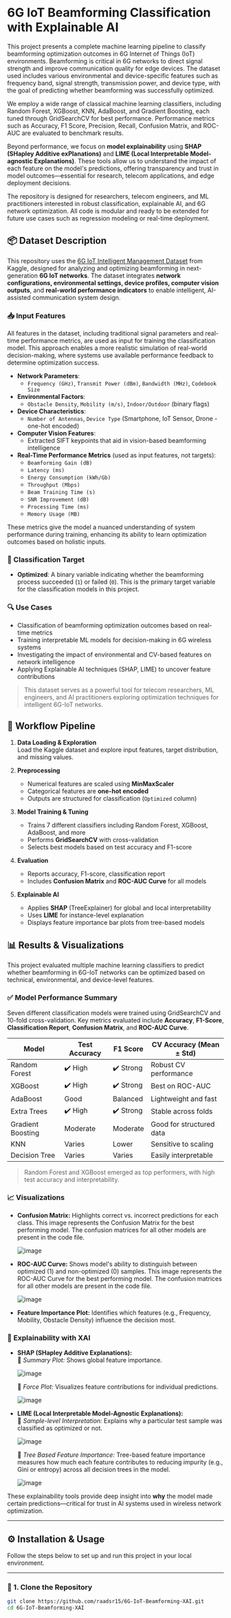 # 6G IoT Beamforming Classification with Explainable AI

This project presents a complete machine learning pipeline to classify beamforming optimization outcomes in 6G Internet of Things (IoT) environments. Beamforming is critical in 6G networks to direct signal strength and improve communication quality for edge devices. The dataset used includes various environmental and device-specific features such as frequency band, signal strength, transmission power, and device type, with the goal of predicting whether beamforming was successfully optimized.

We employ a wide range of classical machine learning classifiers, including Random Forest, XGBoost, KNN, AdaBoost, and Gradient Boosting, each tuned through GridSearchCV for best performance. Performance metrics such as Accuracy, F1 Score, Precision, Recall, Confusion Matrix, and ROC-AUC are evaluated to benchmark results.

Beyond performance, we focus on **model explainability** using **SHAP (SHapley Additive exPlanations)** and **LIME (Local Interpretable Model-agnostic Explanations)**. These tools allow us to understand the impact of each feature on the model's predictions, offering transparency and trust in model outcomes—essential for research, telecom applications, and edge deployment decisions.

The repository is designed for researchers, telecom engineers, and ML practitioners interested in robust classification, explainable AI, and 6G network optimization. All code is modular and ready to be extended for future use cases such as regression modeling or real-time deployment.

## 📦 Dataset Description

This repository uses the [6G IoT Intelligent Management Dataset](https://www.kaggle.com/datasets/ziya07/6g-iot-intelligent-management-dataset) from Kaggle, designed for analyzing and optimizing beamforming in next-generation **6G IoT networks**. The dataset integrates **network configurations, environmental settings, device profiles, computer vision outputs**, and **real-world performance indicators** to enable intelligent, AI-assisted communication system design.

### 📥 Input Features

All features in the dataset, including traditional signal parameters and real-time performance metrics, are used as input for training the classification model. This approach enables a more realistic simulation of real-world decision-making, where systems use available performance feedback to determine optimization success.

- **Network Parameters**:
  - `Frequency (GHz)`, `Transmit Power (dBm)`, `Bandwidth (MHz)`, `Codebook Size`
- **Environmental Factors**:
  - `Obstacle Density`, `Mobility (m/s)`, `Indoor/Outdoor` (binary flags)
- **Device Characteristics**:
  - `Number of Antennas`, `Device Type` (Smartphone, IoT Sensor, Drone - one-hot encoded)
- **Computer Vision Features**:
  - Extracted SIFT keypoints that aid in vision-based beamforming intelligence
- **Real-Time Performance Metrics** (used as input features, not targets):
  - `Beamforming Gain (dB)`
  - `Latency (ms)`
  - `Energy Consumption (kWh/Gb)`
  - `Throughput (Mbps)`
  - `Beam Training Time (s)`
  - `SNR Improvement (dB)`
  - `Processing Time (ms)`
  - `Memory Usage (MB)`

These metrics give the model a nuanced understanding of system performance during training, enhancing its ability to learn optimization outcomes based on holistic inputs.

### 🎯 Classification Target

- **Optimized**: A binary variable indicating whether the beamforming process succeeded (`1`) or failed (`0`). This is the primary target variable for the classification models in this project.

### 🔍 Use Cases

- Classification of beamforming optimization outcomes based on real-time metrics
- Training interpretable ML models for decision-making in 6G wireless systems
- Investigating the impact of environmental and CV-based features on network intelligence
- Applying Explainable AI techniques (SHAP, LIME) to uncover feature contributions

> This dataset serves as a powerful tool for telecom researchers, ML engineers, and AI practitioners exploring optimization techniques for intelligent 6G-IoT networks.


## 🔄 Workflow Pipeline

1. **Data Loading & Exploration**  
   Load the Kaggle dataset and explore input features, target distribution, and missing values.

2. **Preprocessing**  
   - Numerical features are scaled using **MinMaxScaler**  
   - Categorical features are **one-hot encoded**  
   - Outputs are structured for classification (`Optimized` column)

3. **Model Training & Tuning**  
   - Trains 7 different classifiers including Random Forest, XGBoost, AdaBoost, and more  
   - Performs **GridSearchCV** with cross-validation  
   - Selects best models based on test accuracy and F1-score

4. **Evaluation**  
   - Reports accuracy, F1-score, classification report  
   - Includes **Confusion Matrix** and **ROC-AUC Curve** for all models

5. **Explainable AI**  
   - Applies **SHAP** (TreeExplainer) for global and local interpretability  
   - Uses **LIME** for instance-level explanation  
   - Displays feature importance bar plots from tree-based models

## 📊 Results & Visualizations

This project evaluated multiple machine learning classifiers to predict whether beamforming in 6G-IoT networks can be optimized based on technical, environmental, and device-level features.

### ✅ Model Performance Summary

Seven different classification models were trained using GridSearchCV and 10-fold cross-validation. Key metrics evaluated include **Accuracy**, **F1-Score**, **Classification Report**, **Confusion Matrix**, and **ROC-AUC Curve**.

| Model             | Test Accuracy | F1 Score | CV Accuracy (Mean ± Std) |
|------------------|---------------|----------|---------------------------|
| Random Forest     | ✔️ High       | ✔️ Strong| Robust CV performance     |
| XGBoost           | ✔️ High       | ✔️ Strong| Best on ROC-AUC           |
| AdaBoost          | Good          | Balanced | Lightweight and fast      |
| Extra Trees       | ✔️ High       | ✔️ Strong| Stable across folds       |
| Gradient Boosting | Moderate      | Moderate | Good for structured data  |
| KNN               | Varies        | Lower    | Sensitive to scaling      |
| Decision Tree     | Varies        | Varies   | Easily interpretable       |

> Random Forest and XGBoost emerged as top performers, with high test accuracy and interpretability.

### 📈 Visualizations

- **Confusion Matrix:** Highlights correct vs. incorrect predictions for each class. This image represents the Confusion Matrix for the best performing model. The confusion matrices for all other models are present in the code file. 
  

  ![image](https://github.com/user-attachments/assets/d4c860d4-09cf-4402-80b0-f17ee32b4463)


  
- **ROC-AUC Curve:** Shows model's ability to distinguish between optimized (1) and non-optimized (0) samples. This image represents the ROC-AUC Curve for the best performing model. The confusion matrices for all other models are present in the code       file.
  
  ![image](https://github.com/user-attachments/assets/6881ed36-70ce-44e6-a442-7622af86b9f2)


  
- **Feature Importance Plot:** Identifies which features (e.g., Frequency, Mobility, Obstacle Density) influence the decision most.

### 🧠 Explainability with XAI

- **SHAP (SHapley Additive Explanations):**  
   🔹 *Summary Plot:* Shows global feature importance.



   ![image](https://github.com/user-attachments/assets/c9a0025b-e759-4e3f-a692-8d36e5f89547)




   🔹 *Force Plot:* Visualizes feature contributions for individual predictions.


 
   ![image](https://github.com/user-attachments/assets/98aafd4c-7bff-401b-bca7-29efcb4edbf5)

  

    
- **LIME (Local Interpretable Model-Agnostic Explanations):**  
   🔸 *Sample-level Interpretation:* Explains why a particular test sample was classified as optimized or not.

  
 
   ![image](https://github.com/user-attachments/assets/779d2844-93bf-42b3-91f0-f667761aef3f)

  

    
   🔸 *Tree Based Feature Importance:* Tree-based feature importance measures how much each feature contributes to reducing impurity (e.g., Gini or entropy) across all decision trees in the model.

  

   ![image](https://github.com/user-attachments/assets/177cecd7-689e-4c12-acec-d0d86ec2a86f)




These explainability tools provide deep insight into **why** the model made certain predictions—critical for trust in AI systems used in wireless network optimization.



---


## ⚙️ Installation & Usage

Follow the steps below to set up and run this project in your local environment.

---

### 🔧 1. Clone the Repository

```bash
git clone https://github.com/raadsr15/6G-IoT-Beamforming-XAI.git
cd 6G-IoT-Beamforming-XAI
```


